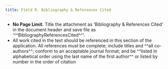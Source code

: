 ```yaml
---
title: Field 9. Bibliography & References Cited
---
```


- **No Page Limit.** Title the attachment as ‘Bibliography & References Cited’ in the document header and save file as ‘^^BibliographyReferencesCited^^’.
- All work cited in the text should be referenced in this section of the application. All references must be complete; include titles and ^^all co-authors^^; conform to an acceptable journal format; and be ^^listed in alphabetical order using the last name of the first author^^ or listed by number in the order of citation